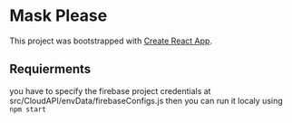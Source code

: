 # Mask Please

This project was bootstrapped with [Create React App](https://github.com/facebook/create-react-app).

## Requierments

you have to specify the firebase project credentials at src/CloudAPI/envData/firebaseConfigs.js
then you can run it localy using `npm start`
